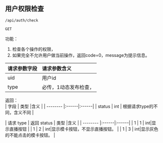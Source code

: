 
## 用户权限检查


~~~
/api/auth/check
~~~
~~~
GET
~~~


功能：  

1. 检查各个操作的权限，
1. 如果完全不允许用户做当前操作，返回code=0，message为提示信息。


| 请求参数字段        | 请求参数含义  |
| -------- |:------|
|uid       |  用户id|
|type       | 必传，1动态发布检查， |


返回：   
| 字段        | 类型 |含义  |
| -------- |:------|:------|
| status |  int   | 根据请求type的不同，含义不同 |


| 请求 type | 返回 status        | 类型 |含义  |
| -------- |:------|:------|
| 1 |  1   | int|显示直播按钮 |
| 1 |  2   | int|显示模卡按钮，不显示直播按钮。 |
| 1 |  3   | int|显示灰色的不能点击的模卡按钮。 |



